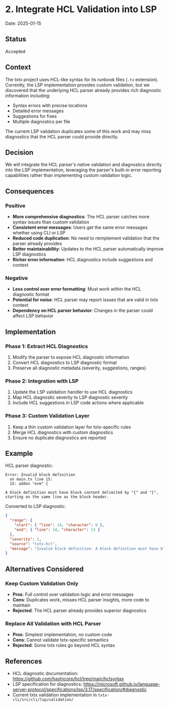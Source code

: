 # 2. Integrate HCL Validation into LSP

Date: 2025-01-15

## Status

Accepted

## Context

The txtx project uses HCL-like syntax for its runbook files (`.tx` extension). Currently, the LSP implementation provides custom validation, but we discovered that the underlying HCL parser already provides rich diagnostic information including:
- Syntax errors with precise locations
- Detailed error messages
- Suggestions for fixes
- Multiple diagnostics per file

The current LSP validation duplicates some of this work and may miss diagnostics that the HCL parser could provide directly.

## Decision

We will integrate the HCL parser's native validation and diagnostics directly into the LSP implementation, leveraging the parser's built-in error reporting capabilities rather than implementing custom validation logic.

## Consequences

### Positive
- **More comprehensive diagnostics**: The HCL parser catches more syntax issues than custom validation
- **Consistent error messages**: Users get the same error messages whether using CLI or LSP
- **Reduced code duplication**: No need to reimplement validation that the parser already provides
- **Better maintainability**: Updates to the HCL parser automatically improve LSP diagnostics
- **Richer error information**: HCL diagnostics include suggestions and context

### Negative
- **Less control over error formatting**: Must work within the HCL diagnostic format
- **Potential for noise**: HCL parser may report issues that are valid in txtx context
- **Dependency on HCL parser behavior**: Changes in the parser could affect LSP behavior

## Implementation

### Phase 1: Extract HCL Diagnostics
1. Modify the parser to expose HCL diagnostic information
2. Convert HCL diagnostics to LSP diagnostic format
3. Preserve all diagnostic metadata (severity, suggestions, ranges)

### Phase 2: Integration with LSP
1. Update the LSP validation handler to use HCL diagnostics
2. Map HCL diagnostic severity to LSP diagnostic severity
3. Include HCL suggestions in LSP code actions where applicable

### Phase 3: Custom Validation Layer
1. Keep a thin custom validation layer for txtx-specific rules
2. Merge HCL diagnostics with custom diagnostics
3. Ensure no duplicate diagnostics are reported

## Example

HCL parser diagnostic:
```
Error: Invalid block definition
  on main.tx line 15:
  15: addon "evm" {
  
A block definition must have block content delimited by "{" and "}", 
starting on the same line as the block header.
```

Converted to LSP diagnostic:
```json
{
  "range": {
    "start": { "line": 14, "character": 0 },
    "end": { "line": 14, "character": 13 }
  },
  "severity": 1,
  "source": "txtx-hcl",
  "message": "Invalid block definition: A block definition must have block content delimited by \"{\" and \"}\", starting on the same line as the block header."
}
```

## Alternatives Considered

### Keep Custom Validation Only
- **Pros**: Full control over validation logic and error messages
- **Cons**: Duplicates work, misses HCL parser insights, more code to maintain
- **Rejected**: The HCL parser already provides superior diagnostics

### Replace All Validation with HCL Parser
- **Pros**: Simplest implementation, no custom code
- **Cons**: Cannot validate txtx-specific semantics
- **Rejected**: Some txtx rules go beyond HCL syntax

## References

- HCL diagnostic documentation: https://github.com/hashicorp/hcl/tree/main/hclsyntax
- LSP specification for diagnostics: https://microsoft.github.io/language-server-protocol/specifications/lsp/3.17/specification/#diagnostic
- Current txtx validation implementation in `txtx-cli/src/cli/lsp/validation/`